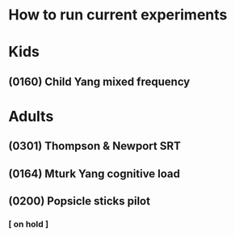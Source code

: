 # How to run current experiments
# Kids

## (0160) Child Yang mixed frequency
# Adults


## (0301) Thompson & Newport SRT  


## (0164) Mturk Yang cognitive load


## (0200) Popsicle sticks pilot
### [ on hold ]
